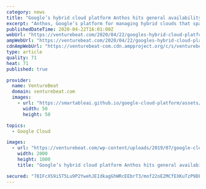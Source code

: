 ```yaml
---
category: news
title: "Google’s hybrid cloud platform Anthos hits general availability for AWS, in preview for Azure"
excerpt: "Anthos, Google’s platform for managing hybrid clouds that span Google Cloud and on-premise datacenters, has hit general availability for Amazon Web Services (AWS) and is in preview for Microsoft Azure. Additionally, Google today updated Anthos Config Management with a programmatic and declarative GitOps approach to manage policies for ..."
publishedDateTime: 2020-04-22T16:01:00Z
webUrl: "https://venturebeat.com/2020/04/22/googles-hybrid-cloud-platform-anthos-hits-general-availability-for-aws-in-preview-for-azure/"
ampWebUrl: "https://venturebeat.com/2020/04/22/googles-hybrid-cloud-platform-anthos-hits-general-availability-for-aws-in-preview-for-azure/amp/"
cdnAmpWebUrl: "https://venturebeat-com.cdn.ampproject.org/c/s/venturebeat.com/2020/04/22/googles-hybrid-cloud-platform-anthos-hits-general-availability-for-aws-in-preview-for-azure/amp/"
type: article
quality: 71
heat: 71
published: true

provider:
  name: VentureBeat
  domain: venturebeat.com
  images:
    - url: "https://smartableai.github.io/google-cloud-platform/assets/images/organizations/venturebeat.com-50x50.jpg"
      width: 50
      height: 50

topics:
  - Google Cloud

images:
  - url: "https://venturebeat.com/wp-content/uploads/2019/07/google-cloud-anthos.jpg?fit=2000%2C1000&strip=all"
    width: 2000
    height: 1000
    title: "Google’s hybrid cloud platform Anthos hits general availability for AWS, in preview for Azure"

secured: "78IFcXS9i5T5Lu9P2YwehJEIdkagGhWRcEEbrT3/mof22oE2MCfEXKuTzP9DFJyipQPGOtRQ1GBxHjstteMmnvqsfJEBPH7W0VT1XEQrpEKN6yOSIBoSD9gKMo/xDXcXTUiAfjBIOmGPvw3dcpuHk/pkhI49fP7areG3VGuM9NusF/xehJMv7Umv2q9SKDND8TFcMgliJ51JUVgWgQQZ+osdbaLsHX3lUu3rAwFT2b0S4we6Nenlzj0b/CkXk1z4UW1KHiZb3nXPsh62+DGSiSjkTIWz1tBOfccEvjyipUBV6KSJi/U7P1of8GhfoWlkY2n4ARiVMNvTnPhUXUfJGIwJuhdRbL1H/AofkQb5R5/HqHKFlIT8Nw1hyhrHQado5QtCGQXc500/vqKsUQ3KQF23H2YzPnza82UOsgu5nUsv7+XUHdUfKwhqbL6jW/QfC9ZRLHDA1F4wYlZ8OcIaw7hm/yH5COnoNaiMnSiynDk=;Gz5EI6UnaUEzyF4enZOcVg=="
---
```


